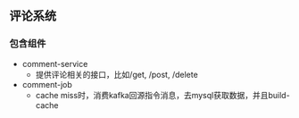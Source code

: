## 评论系统


### 包含组件

- comment-service
  - 提供评论相关的接口，比如/get, /post, /delete
- comment-job
  - cache miss时，消费kafka回源指令消息，去mysql获取数据，并且build-cache
